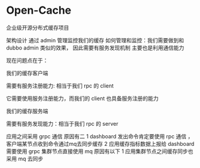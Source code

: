 # Open-Cache
企业级开源分布式缓存项目

架构设计
通过 admin 管理监控我们的缓存
如何管理和监控：我们需要做到和 dubbo admin 类似的效果，
因此需要有服务发现机制
主要也是利用通信能力

现在问题点在于：

我们的缓存客户端

需要有服务注册能力: 相当于我们 rpc 的 client

它需要使用服务注册能力，而我们的 client 也具备服务注册的能力

我们的缓存服务端

需要有服务发现能力：相当于我们 rpc 的 server

应用之间采用 grpc 通信
原因有二
1 dashboard 发出命令肯定要使用 rpc 通信 ，客户端某节点收到命令通过mq去同步缓存
2 应用缓存指标数据上报给 dashboard 需要使用 grpc
集群节点直接使用 mq 原因有以下
1 应用集群节点之间缓存同步也采用 mq 去同步


